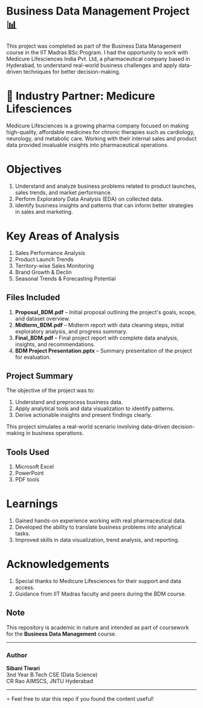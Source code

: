 
# Business Data Management Project 📊

This project was completed as part of the Business Data Management course in the IIT Madras BSc Program. I had the opportunity to work with Medicure Lifesciences India Pvt. Ltd, a pharmaceutical company based in Hyderabad, to understand real-world business challenges and apply data-driven techniques for better decision-making.

# 🏢 Industry Partner: Medicure Lifesciences
Medicure Lifesciences is a growing pharma company focused on making high-quality, affordable medicines for chronic therapies such as cardiology, neurology, and metabolic care. Working with their internal sales and product data provided invaluable insights into pharmaceutical operations.

# Objectives
1) Understand and analyze business problems related to product launches, sales trends, and market performance.
2) Perform Exploratory Data Analysis (EDA) on collected data.
3) Identify business insights and patterns that can inform better strategies in sales and marketing.

# Key Areas of Analysis
1) Sales Performance Analysis
2) Product Launch Trends
3) Territory-wise Sales Monitoring
4) Brand Growth & Declin
5) Seasonal Trends & Forecasting Potential

## Files Included

1) **Proposal_BDM.pdf** – Initial proposal outlining the project's goals, scope, and dataset overview.
2) **Midterm_BDM.pdf** – Midterm report with data cleaning steps, initial exploratory analysis, and progress summary.
3) **Final_BDM.pdf** – Final project report with complete data analysis, insights, and recommendations.
4) **BDM Project Presentation.pptx** – Summary presentation of the project for evaluation.

## Project Summary

The objective of the project was to:
1) Understand and preprocess business data.
2) Apply analytical tools and data visualization to identify patterns.
3) Derive actionable insights and present findings clearly.

This project simulates a real-world scenario involving data-driven decision-making in business operations.

## Tools Used
1) Microsoft Excel
2) PowerPoint
3) PDF tools
   
  # Learnings
1) Gained hands-on experience working with real pharmaceutical data.
2) Developed the ability to translate business problems into analytical tasks.
3) Improved skills in data visualization, trend analysis, and reporting.

# Acknowledgements
1) Special thanks to Medicure Lifesciences for their support and data access.
2) Guidance from IIT Madras faculty and peers during the BDM course.
   
## Note

This repository is academic in nature and intended as part of coursework for the **Business Data Management** course.

---

### Author

**Sibani Tiwari**  
3nd Year B.Tech CSE (Data Science)  
CR Rao AIMSCS, JNTU Hyderabad  

---

⭐ Feel free to star this repo if you found the content useful!
